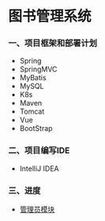 # 图书管理系统

### 一、项目框架和部署计划 
  - Spring 
  - SpringMVC 
  - MyBatis 
  - MySQL 
  - K8s 
  - Maven 
  - Tomcat 
  - Vue 
  - BootStrap

### 二、项目编写IDE
- IntelliJ IDEA 

### 三、进度
- [管理员模块](https://github.com/potatob6/Spring/blob/master/AdminProgress.md)
